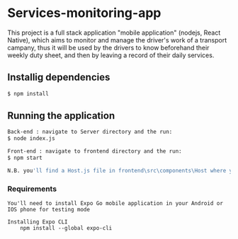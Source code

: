 # Services-monitoring-app
This project is a full stack application "mobile application" (nodejs, React Native), which aims to monitor and manage the driver's work of a transport campany, thus it will be used by the drivers to know beforehand their  weekly duty sheet, and then by leaving a record of  their daily services.
## Installig dependencies
```bash
$ npm install
```

## Running the application

```bash
Back-end : navigate to Server directory and the run:
$ node index.js

Front-end : navigate to frontend directory and the run:
$ npm start

N.B. you'll find a Host.js file in frontend\src\components\Host where you could set the back-end server Ip address
```
### Requirements 
```
You'll need to install Expo Go mobile application in your Android or IOS phone for testing mode

Installing Expo CLI
	npm install --global expo-cli
```


